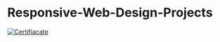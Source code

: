 # Responsive-Web-Design-Projects
<p><a href="https://github.com/seo-asif" target="_blank" rel="noreferrer"> <img src="https://github.com/seo-asif/responsive-web-design-projects/responsive-web-design-projects.png" alt="Certifiacate" /> </a> </p>
